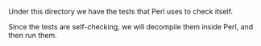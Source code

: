 Under this directory we have the tests that Perl uses to check itself.

Since the tests are self-checking, we will decompile them inside Perl, and then
run them.
